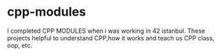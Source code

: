 # cpp-modules

I completed CPP MODULES when i was working in 42 istanbul. These projects helpful to understand CPP,how it works and teach us CPP class, oop, etc.
